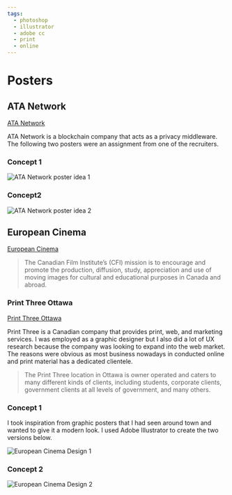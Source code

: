 ```yaml
---
tags:
  - photoshop
  - illustrator
  - adobe cc
  - print
  - online
---
```


# Posters

## ATA Network
[ATA Network](https://www.ata.network/)

ATA Network is a blockchain company that acts as a privacy middleware. The following two posters were an assignment from one of the recruiters. 

### Concept 1
![ATA Network poster idea 1](/work/graphic-design/posters/ata_concept1.png)

### Concept2
![ATA Network poster idea 2](/work/graphic-design/posters/ata_concept2.png)

## European Cinema

[European Cinema](https://www.cfi-icf.ca/)

>The Canadian Film Institute’s (CFI) mission is to encourage and promote the production, diffusion, study, appreciation and use of moving images for cultural and educational purposes in Canada and abroad.

### Print Three Ottawa

[Print Three Ottawa](https://www.print3ottawa.com/)

Print Three is a Canadian company that provides print, web, and marketing services. I was employed as a graphic designer but I also did a lot of UX research because the company was looking to expand into the web market.  The reasons were obvious as most business nowadays in conducted online and print material has a dedicated clientele. 

>The Print Three location in Ottawa is owner operated and caters to many different kinds of clients, including students, corporate clients, government clients at all levels of government, and many others.

### Concept 1

I took inspiration from graphic posters that I had seen around town and wanted to give it a modern look. I used Adobe Illustrator to create the two versions below.

![European Cinema Design 1](/work/graphic-design/posters/euro-cinema.png)

### Concept 2

![European Cinema Design 2](/work/graphic-design/posters/euro-cinema-2.png)


